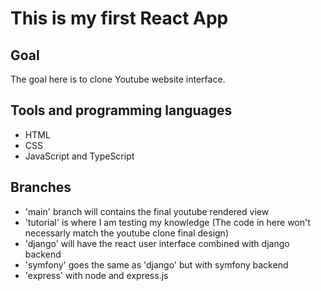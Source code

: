 # This is my first React App

## Goal
The goal here is to clone Youtube website interface.

## Tools and programming languages
+ HTML
+ CSS
+ JavaScript and TypeScript

## Branches
+ 'main' branch will contains the final youtube rendered view
+ 'tutorial' is where I am testing my knowledge (The code in here won't necessarly match the youtube clone final design)
+ 'django' will have the react user interface combined with django backend
+ 'symfony' goes the same as 'django' but with symfony backend
+ 'express' with node and express.js

